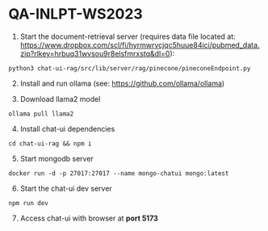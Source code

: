 # QA-INLPT-WS2023

1. Start the document-retrieval server (requires data file located at: https://www.dropbox.com/scl/fi/hyrmwrvcjqc5huue84ici/pubmed_data.zip?rlkey=hrbuq31wvsou9r8elsfmrxstq&dl=0): 

``python3 chat-ui-rag/src/lib/server/rag/pinecone/pineconeEndpoint.py``

2. Install and run ollama (see: https://github.com/ollama/ollama)

3. Download llama2 model

``ollama pull llama2``

4. Install chat-ui dependencies

``cd chat-ui-rag && npm i``

5. Start mongodb server

``docker run -d -p 27017:27017 --name mongo-chatui mongo:latest``

6. Start the chat-ui dev server

``npm run dev``

7. Access chat-ui with browser at **port 5173**




